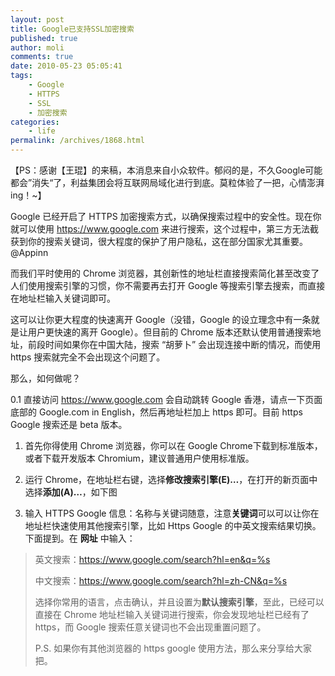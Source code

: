 ```yaml
---
layout: post
title: Google已支持SSL加密搜索
published: true
author: moli
comments: true
date: 2010-05-23 05:05:41
tags:
    - Google
    - HTTPS
    - SSL
    - 加密搜索
categories:
    - life
permalink: /archives/1868.html
---
```

【PS：感谢【王琨】的来稿，本消息来自小众软件。郁闷的是，不久Google可能都会”消失“了，利益集团会将互联网局域化进行到底。莫粒体验了一把，心情澎湃ing！~】

Google 已经开启了 HTTPS 加密搜索方式，以确保搜索过程中的安全性。现在你就可以使用 https://www.google.com 来进行搜索，这个过程中，第三方无法截获到你的搜索关键词，很大程度的保护了用户隐私，这在部分国家尤其重要。@Appinn

[][1]

而我们平时使用的 Chrome 浏览器，其创新性的地址栏直接搜索简化甚至改变了人们使用搜索引擎的习惯，你不需要再去打开 Google 等搜索引擎去搜索，而直接在地址栏输入关键词即可。

这可以让你更大程度的快速离开 Google（没错，Google 的设立理念中有一条就是让用户更快速的离开 Google）。但目前的 Chrome 版本还默认使用普通搜索地址，前段时间如果你在中国大陆，搜索 “胡萝卜” 会出现连接中断的情况，而使用 https 搜索就完全不会出现这个问题了。

那么，如何做呢？

0.1 直接访问 https://www.google.com 会自动跳转 Google 香港，请点一下页面底部的 Google.com in English，然后再地址栏加上 https 即可。目前 https Google 搜索还是 beta 版本。

1. 首先你得使用 Chrome 浏览器，你可以在 Google Chrome下载到标准版本，或者下载开发版本 Chromium，建议普通用户使用标准版。

[][2]

2. 运行 Chrome，在地址栏右键，选择**修改搜索引擎(E)…**，在打开的新页面中选择**添加(A)…**，如下图

[][3]

3. 输入 HTTPS Google 信息：名称与关键词随意，注意**关键词**可以可以让你在地址栏快速使用其他搜索引擎，比如 Https Google 的中英文搜索结果切换。下面提到。在 **网址** 中输入：

> 英文搜索：https://www.google.com/search?hl=en&q=%s
> 
> 中文搜索：https://www.google.com/search?hl=zh-CN&q=%s
> 
> 选择你常用的语言，点击确认，并且设置为**默认搜索引擎**，至此，已经可以直接在 Chrome 地址栏输入关键词进行搜索，你会发现地址栏已经有了 https，而 Google 搜索任意关键词也不会出现重置问题了。
> 
> P.S. 如果你有其他浏览器的 https google 使用方法，那么来分享给大家把。

 [1]: http://huoxr.com/wp-content/uploads/2010/05/132417000.png
 [2]: http://huoxr.com/wp-content/uploads/2010/05/132559000.png
 [3]: http://huoxr.com/wp-content/uploads/2010/05/132722000.png